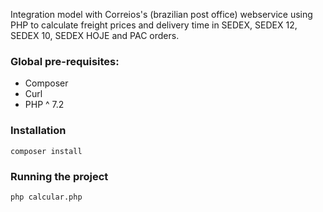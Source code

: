 Integration model with Correios's (brazilian post office) webservice using PHP to calculate freight prices and delivery time in SEDEX, SEDEX 12, SEDEX 10, SEDEX HOJE and PAC orders.

### Global pre-requisites:
- Composer
- Curl
- PHP ^ 7.2

### Installation
`composer install`

### Running the project
`php calcular.php`
